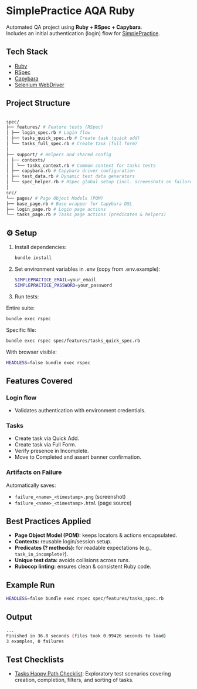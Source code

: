 # SimplePractice AQA Ruby

Automated QA project using **Ruby + RSpec + Capybara**.  
Includes an initial authentication (login) flow for [SimplePractice](https://secure.simplepractice.com).

## Tech Stack

- [Ruby](https://www.ruby-lang.org/)
- [RSpec](https://rspec.info/)
- [Capybara](https://teamcapybara.github.io/capybara/)
- [Selenium WebDriver](https://www.selenium.dev/documentation/webdriver/)

## Project Structure

```bash

spec/
├── features/ # Feature tests (RSpec)
│ ├── login_spec.rb # Login flow
│ ├── tasks_quick_spec.rb # Create task (quick add)
│ └── tasks_full_spec.rb # Create task (full form)
│
├── support/ # Helpers and shared config
│ ├── contexts/
│ │ └── tasks_context.rb # Common context for tasks tests
│ ├── capybara.rb # Capybara driver configuration
│ ├── test_data.rb # Dynamic test data generators
│ └── spec_helper.rb # RSpec global setup (incl. screenshots on failure)
│
src/
└── pages/ # Page Object Models (POM)
├── base_page.rb # Base wrapper for Capybara DSL
├── login_page.rb # Login page actions
└── tasks_page.rb # Tasks page actions (predicates & helpers)

```

## ⚙️ Setup

1. Install dependencies:

   ```bash
   bundle install

   ```

2. Set environment variables in .env (copy from .env.example):
   ```bash
   SIMPLEPRACTICE_EMAIL=your_email
   SIMPLEPRACTICE_PASSWORD=your_password
   ```
3. Run tests:

Entire suite:

```bash
bundle exec rspec
```

Specific file:

```bash
bundle exec rspec spec/features/tasks_quick_spec.rb
```

With browser visible:

```bash
HEADLESS=false bundle exec rspec
```

## Features Covered

### Login flow

- Validates authentication with environment credentials.

### Tasks

- Create task via Quick Add.
- Create task via Full Form.
- Verify presence in Incomplete.
- Move to Completed and assert banner confirmation.

### Artifacts on Failure

Automatically saves:

- `failure_<name>_<timestamp>.png` (screenshot)
- `failure_<name>_<timestamp>.html` (page source)

## Best Practices Applied

- **Page Object Model (POM):** keeps locators & actions encapsulated.
- **Contexts:** reusable login/session setup.
- **Predicates (? methods):** for readable expectations (e.g., `task_in_incomplete?`).
- **Unique test data:** avoids collisions across runs.
- **Rubocop linting:** ensures clean & consistent Ruby code.

## Example Run

```bash
HEADLESS=false bundle exec rspec spec/features/tasks_spec.rb
```

## Output

```bash
...
Finished in 36.8 seconds (files took 0.99426 seconds to load)
3 examples, 0 failures
```

## Test Checklists

- [Tasks Happy Path Checklist](./TASKS_CHECKLIST.md): Exploratory test scenarios covering creation, completion, filters, and sorting of tasks.

```
